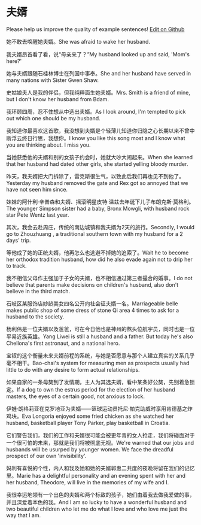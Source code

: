 # 夫婿

Please help us improve the quality of example sentences! [Edit on Github](https://github.com/jiyushe/jiyu-example-sentence-source/blob/main/chinese/fuxu.md)

<p><span class="chinese">她不敢去唤醒她夫婿。</span><span class="english">She was afraid to wake her husband.</span></p>

<p><span class="chinese">我夫婿昂首看了看，说“母亲来了？”</span><span class="english">My husband looked up and said, 'Mom's here?'</span></p>

<p><span class="chinese">她与夫婿跟随石桂林博士在列国中事奉。</span><span class="english">She and her husband have served in many nations with Sister Gwen Shaw.</span></p>

<p><span class="chinese">史姑娘夫人是我的伴侣，但我纯粹面生她夫婿。</span><span class="english">Mrs. Smith is a friend of mine, but I don't know her husband from Bdam.</span></p>

<p><span class="chinese">我环顾四周，忍不住想从中选出夫婿。</span><span class="english">As I look around, I'm tempted to pick out which one should be my husband.</span></p>

<p><span class="chinese">我知道你最喜欢这首歌，我没想到夫婿是个轻薄儿知道你归隐之心长期以来不曾中断浮云终日行思，我想你。</span><span class="english">I know you like this song most and I know what you are thinking about. I miss you.</span></p>

<p><span class="chinese">当她获悉他的夫婿和别的女孩子约会时，她就大吵大闹起来。</span><span class="english">When she learned that her husband had dated other girls, she started yelling bloody murder.</span></p>

<p><span class="chinese">昨天，我夫婿把大门拆除了，雷克斯很生气，以致此后我们再也见不到他了。</span><span class="english">Yesterday my husband removed the gate and Rex got so annoyed that we have not seen him since.</span></p>

<p><span class="chinese">妹妹的阿什利·辛普森和夫婿、摇滚明星皮特·温兹去年诞下儿子布朗克斯·莫格利。</span><span class="english">The younger Simpson sister had a baby, Bronx Mowgli, with husband rock star Pete Wentz last year.</span></p>

<p><span class="chinese">其次，我会去赴周庄，传统的南边城镇和我夫婿为2天的旅行。</span><span class="english">Secondly, I would go to Zhouzhuang , a traditional southern town with my husband for a 2 days' trip.</span></p>

<p><span class="chinese">等他成了她的正统夫婿，他再怎么也逃避不掉她的追索了。</span><span class="english">Wait he to become her orthodox tradition husband, how did he also evade again not to drip her to track.</span></p>

<p><span class="chinese">我不相信父母作主强加于子女的夫婿，也不相信通过第三者撮合的婚事。</span><span class="english">I do not believe that parents make decisions on children's husband, also don't believe in the third match.</span></p>

<p><span class="chinese">石岐区某服饰店妙龄美女四名公开向社会征夫婿一名。</span><span class="english">Marriageable belle makes public shop of some dress of stone Qi area 4 times to ask for a husband to the society.</span></p>

<p><span class="chinese">杨利伟是一位夫婿以及爸爸，可在今日他也是神州的熬头位航宇员，同时也是一位平易近族英雄。</span><span class="english">Yang Liwei is still a husband and a father. But today he's also Chellona's first astronaut, and a national hero.</span></p>

<p><span class="chinese">宝钗的这个衡量未来夫婿前程的系统，与她是否愿意与那个人建立真实的关系几乎毫不相干。</span><span class="english">Bao-chai's system for measuring men as prospects usually had little to do with any desire to form actual relationships.</span></p>

<p><span class="chinese">如果自家的一条母獒到了发情期，主人为其选夫婿，看中某条好公獒，先别着急锁定。</span><span class="english">If a dog to own the estrus period for the election of her husband masters, the eyes of a certain good, not anxious to lock.</span></p>

<p><span class="chinese">伊娃·朗格莉亚在克罗地亚为夫婿——篮球运动员托尼·帕克助威时享用肯德基之炸鸡块。</span><span class="english">Eva Longoria enjoyed some fried chicken as she watched her husband, basketball player Tony Parker, play basketball in Croatia.</span></p>

<p><span class="chinese">它们警告我们，我们的工作和夫婿很可能会被更年青的女人抢走，我们将碰面对于一个很可怕的未来，那就是我们将被彻底无视。</span><span class="english">We're warned that our jobs and husbands will be usurped by younger women. We face the dreadful prospect of our own 'invisibility'.</span></p>

<p><span class="chinese">妈利有喜悦的个性，内人和我及她和她的夫婿郭惠二共度的夜晚将留在我们的记忆里。</span><span class="english">Marie has a delightful personality and an evening spent with her and her husband, Theodore, will live in the memories of my wife and I.</span></p>

<p><span class="chinese">我很幸运地领有一个出色的夫婿和两个标致的孩子，她们由着我去做我爱做的事，并且深爱着本色的我。</span><span class="english">And I am so lucky to have a wonderful husband and two beautiful children who let me do what I love and who love me just the way that I am.</span></p>

